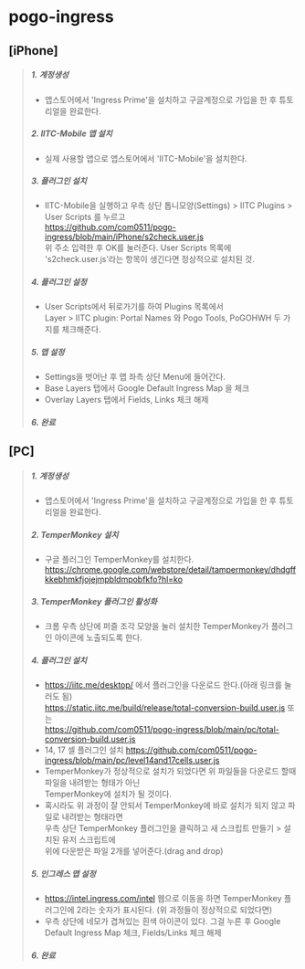 # pogo-ingress

## [iPhone]

>##### 1. 계정생성
>- 앱스토어에서 'Ingress Prime'을 설치하고 구글계정으로 가입을 한 후 튜토리얼을 완료한다.
>##### 2. IITC-Mobile 앱 설치
>- 실제 사용할 앱으로 앱스토어에서 'IITC-Mobile'을 설치한다.
>##### 3. 플러그인 설치
>- IITC-Mobile을 실행하고 우측 상단 톱니모양(Settings) > IITC Plugins > User Scripts 를 누르고  
>  https://github.com/com0511/pogo-ingress/blob/main/iPhone/s2check.user.js  
>  위 주소 입력한 후 OK를 눌러준다.
>  User Scripts 목록에 's2check.user.js'라는 항목이 생긴다면 정상적으로 설치된 것.
>##### 4. 플러그인 설정
>- User Scripts에서 뒤로가기를 하여 Plugins 목록에서  
>  Layer > IITC plugin: Portal Names 와 Pogo Tools, PoGOHWH 두 가지를 체크해준다.
>##### 5. 맵 설정
>- Settings을 벗어난 후 맵 좌측 상단 Menu에 들어간다.
>- Base Layers 탭에서 Google Default Ingress Map 을 체크
>- Overlay Layers 탭에서 Fields, Links 체크 해제
>##### 6. 완료



## [PC]
>##### 1. 계정생성
>- 앱스토어에서 'Ingress Prime'을 설치하고 구글계정으로 가입을 한 후 튜토리얼을 완료한다.
>##### 2. TemperMonkey 설치
>- 구글 플러그인 TemperMonkey를 설치한다.  
>  https://chrome.google.com/webstore/detail/tampermonkey/dhdgffkkebhmkfjojejmpbldmpobfkfo?hl=ko
>##### 3. TemperMonkey 플러그인 활성화
>- 크롬 우측 상단에 퍼즐 조각 모양을 눌러 설치한 TemperMonkey가 플러그인 아이콘에 노출되도록 한다.
>##### 4. 플러그인 설치
>- https://iitc.me/desktop/ 에서 플러그인을 다운로드 한다.(아래 링크를 눌러도 됨)  
>  https://static.iitc.me/build/release/total-conversion-build.user.js 또는  
>  https://github.com/com0511/pogo-ingress/blob/main/pc/total-conversion-build.user.js
>- 14, 17 셀 플러그인 설치
>  https://github.com/com0511/pogo-ingress/blob/main/pc/level14and17cells.user.js
>- TemperMonkey가 정상적으로 설치가 되었다면 위 파일들을 다운로드 할때 파일을 내려받는 형태가 아닌  
>  TemperMonkey에 설치가 될 것이다. 
>- 혹시라도 위 과정이 잘 안되서 TemperMonkey에 바로 설치가 되지 않고 파일로 내려받는 형태라면  
>  우측 상단 TemperMonkey 플러그인을 클릭하고 새 스크립트 만들기 > 설치된 유저 스크립트에  
>  위에 다운받은 파일 2개를 넣어준다.(drag and drop)
>##### 5. 인그레스 맵 설정
>- https://intel.ingress.com/intel 웹으로 이동을 하면 TemperMonkey 플러그인에 2라는 숫자가 표시된다.
>  (위 과정들이 정상적으로 되었다면)
>- 우측 상단에 네모가 겹쳐있는 흰색 아이콘이 있다. 그걸 누른 후 Google Default Ingress Map 체크, Fields/Links 체크 해제
>##### 6. 완료


